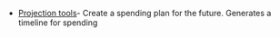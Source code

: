 - [Projection tools](https://projectionlab.com/)- Create a spending plan for the future. Generates a timeline for spending